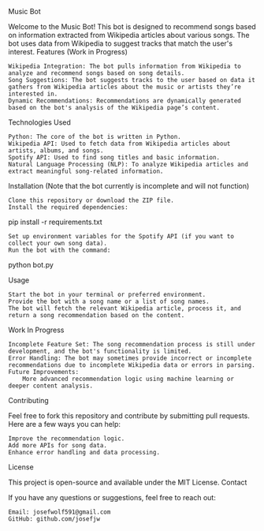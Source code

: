 Music Bot

Welcome to the Music Bot! This bot is designed to recommend songs based on information extracted from Wikipedia articles about various songs. The bot uses data from Wikipedia to suggest tracks that match the user's interest.
Features (Work in Progress)

    Wikipedia Integration: The bot pulls information from Wikipedia to analyze and recommend songs based on song details.
    Song Suggestions: The bot suggests tracks to the user based on data it gathers from Wikipedia articles about the music or artists they’re interested in.
    Dynamic Recommendations: Recommendations are dynamically generated based on the bot's analysis of the Wikipedia page’s content.

Technologies Used

    Python: The core of the bot is written in Python.
    Wikipedia API: Used to fetch data from Wikipedia articles about artists, albums, and songs.
    Spotify API: Used to find song titles and basic information.
    Natural Language Processing (NLP): To analyze Wikipedia articles and extract meaningful song-related information.

Installation (Note that the bot currently is incomplete and will not function)

    Clone this repository or download the ZIP file.
    Install the required dependencies:

pip install -r requirements.txt

    Set up environment variables for the Spotify API (if you want to collect your own song data).
    Run the bot with the command:

python bot.py

Usage

    Start the bot in your terminal or preferred environment.
    Provide the bot with a song name or a list of song names.
    The bot will fetch the relevant Wikipedia article, process it, and return a song recommendation based on the content.

Work In Progress

    Incomplete Feature Set: The song recommendation process is still under development, and the bot's functionality is limited.
    Error Handling: The bot may sometimes provide incorrect or incomplete recommendations due to incomplete Wikipedia data or errors in parsing.
    Future Improvements:
        More advanced recommendation logic using machine learning or deeper content analysis.

Contributing

Feel free to fork this repository and contribute by submitting pull requests. Here are a few ways you can help:

    Improve the recommendation logic.
    Add more APIs for song data.
    Enhance error handling and data processing.

License

This project is open-source and available under the MIT License.
Contact

If you have any questions or suggestions, feel free to reach out:

    Email: josefwolf591@gmail.com
    GitHub: github.com/josefjw

